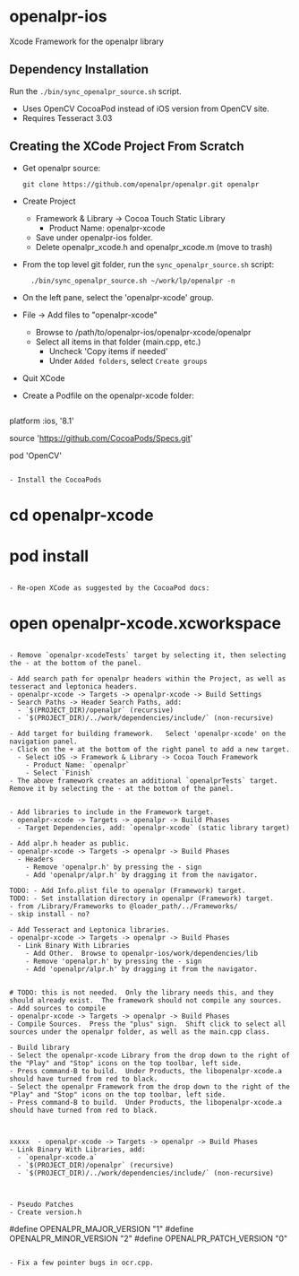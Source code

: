 openalpr-ios
============

Xcode Framework for the openalpr library

## Dependency Installation

Run the `./bin/sync_openalpr_source.sh` script.

- Uses OpenCV CocoaPod instead of iOS version from OpenCV site.
- Requires Tesseract 3.03

## Creating the XCode Project From Scratch

- Get openalpr source:
  ```
  git clone https://github.com/openalpr/openalpr.git openalpr
  ```

- Create Project
  - Framework & Library -> Cocoa Touch Static Library 
    - Product Name: openalpr-xcode
  - Save under openalpr-ios folder.
  - Delete openalpr_xcode.h and openalpr_xcode.m (move to trash)
  
- From the top level git folder, run the `sync_openalpr_source.sh` script:
  ```
    ./bin/sync_openalpr_source.sh ~/work/lp/openalpr -n
  ```

- On the left pane, select the 'openalpr-xcode' group.
- File -> Add files to "openalpr-xcode"
  - Browse to /path/to/openalpr-ios/openalpr-xcode/openalpr
  - Select all items in that folder (main.cpp, etc.)
    - Uncheck 'Copy items if needed'
    - Under `Added folders`, select `Create groups`

- Quit XCode 

- Create a Podfile on the openalpr-xcode folder:
  ```
platform :ios, '8.1'

source 'https://github.com/CocoaPods/Specs.git'

pod 'OpenCV'
  ```

- Install the CocoaPods  
  ```
  # cd openalpr-xcode
  # pod install
  ```

- Re-open XCode as suggested by the CocoaPod docs:
  ```
  # open openalpr-xcode.xcworkspace
  ```

- Remove `openalpr-xcodeTests` target by selecting it, then selecting the - at the bottom of the panel.

- Add search path for openalpr headers within the Project, as well as 
  tesseract and leptonica headers.
  - openalpr-xcode -> Targets -> openalpr-xcode -> Build Settings 
  - Search Paths -> Header Search Paths, add: 
    - `$(PROJECT_DIR)/openalpr` (recursive)
    - `$(PROJECT_DIR)/../work/dependencies/include/` (non-recursive)

- Add target for building framework.   Select 'openalpr-xcode' on the navigation panel.  
  - Click on the + at the bottom of the right panel to add a new target.
    - Select iOS -> Framework & Library -> Cocoa Touch Framework
      - Product Name: `openalpr`
      - Select `Finish`
  - The above framework creates an additional `openalprTests` target.  Remove it by selecting the - at the bottom of the panel.


- Add libraries to include in the Framework target.
  - openalpr-xcode -> Targets -> openalpr -> Build Phases
    - Target Dependencies, add: `openalpr-xcode` (static library target)

- Add alpr.h header as public.
  - openalpr-xcode -> Targets -> openalpr -> Build Phases
    - Headers  
      - Remove 'openalpr.h' by pressing the - sign 
      - Add 'openalpr/alpr.h' by dragging it from the navigator.

TODO: - Add Info.plist file to openalpr (Framework) target.
TODO: - Set installation directory in openalpr (Framework) target.
 - from /Library/Frameworks to @loader_path/../Frameworks/ 
 - skip install - no?

- Add Tesseract and Leptonica libraries.
  - openalpr-xcode -> Targets -> openalpr -> Build Phases
    - Link Binary With Libraries
      - Add Other.  Browse to openalpr-ios/work/dependencies/lib
      - Remove 'openalpr.h' by pressing the - sign 
      - Add 'openalpr/alpr.h' by dragging it from the navigator.


# TODO: this is not needed.  Only the library needs this, and they should already exist.  The framework should not compile any sources.
- Add sources to compile 
  - openalpr-xcode -> Targets -> openalpr -> Build Phases
  - Compile Sources.  Press the "plus" sign.  Shift click to select all sources under the openalpr folder, as well as the main.cpp class.

- Build library 
  - Select the openalpr-xcode Library from the drop down to the right of the "Play" and "Stop" icons on the top toolbar, left side.
  - Press command-B to build.  Under Products, the libopenalpr-xcode.a should have turned from red to black.
  - Select the openalpr Framework from the drop down to the right of the "Play" and "Stop" icons on the top toolbar, left side.
  - Press command-B to build.  Under Products, the libopenalpr-xcode.a should have turned from red to black.



xxxxx  - openalpr-xcode -> Targets -> openalpr -> Build Phases
  - Link Binary With Libraries, add: 
    - `openalpr-xcode.a`
    - `$(PROJECT_DIR)/openalpr` (recursive)
    - `$(PROJECT_DIR)/../work/dependencies/include/` (non-recursive)



- Pseudo Patches 
  - Create version.h 
  ``` 
#define OPENALPR_MAJOR_VERSION "1"
#define OPENALPR_MINOR_VERSION "2"
#define OPENALPR_PATCH_VERSION "0"
  ```

- Fix a few pointer bugs in ocr.cpp.




